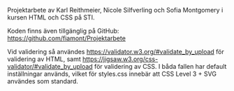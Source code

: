Projektarbete av Karl Reithmeier, Nicole Silfverling och Sofia Montgomery i kursen HTML och CSS på STI.

Koden finns även tillgänglig på GitHub: https://github.com/fiamont/Projektarbete

Vid validering så användes https://validator.w3.org/#validate_by_upload för validering av HTML, samt https://jigsaw.w3.org/css-validator/#validate_by_upload för validering av CSS. I båda fallen har default inställningar används, vilket för styles.css innebär att CSS Level 3 + SVG användes som standard.